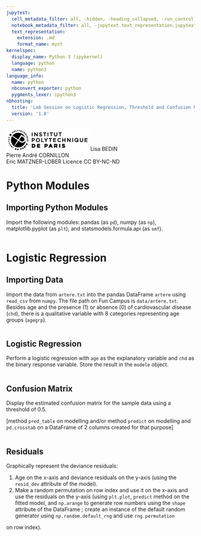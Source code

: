 ```yaml
---
jupytext:
  cell_metadata_filter: all, -hidden, -heading_collapsed, -run_control, -trusted
  notebook_metadata_filter: all, -jupytext.text_representation.jupytext_version, -jupytext.text_representation.format_version, -language_info.version, -language_info.codemirror_mode.version, -language_info.codemirror_mode, -language_info.file_extension, -language_info.mimetype, -toc
  text_representation:
    extension: .md
    format_name: myst
kernelspec:
  display_name: Python 3 (ipykernel)
  language: python
  name: python3
language_info:
  name: python
  nbconvert_exporter: python
  pygments_lexer: ipython3
nbhosting:
  title: 'Lab Session on Logistic Regression, Threshold and Confusion Matrix'
  version: '1.0'
---
```


<div class="licence">
<span><img src="media/logo_IPParis.png" /></span>
<span>Lisa BEDIN<br />Pierre André CORNILLON<br />Eric MATZNER-LOBER</span>
<span>Licence CC BY-NC-ND</span>
</div>

# Python Modules


## Importing Python Modules

Import the following modules: pandas (as `pd`), numpy (as `np`), matplotlib.pyplot (as `plt`), and statsmodels.formula.api (as `smf`).

```{code-cell} python

```

# Logistic Regression


## Importing Data

Import the data from `artere.txt` into the pandas DataFrame `artere` using `read_csv` from `numpy`. The file path on Fun Campus is `data/artere.txt`. Besides age and the presence (1) or absence (0) of cardiovascular disease (`chd`), there is a qualitative variable with 8 categories representing age groups (`agegrp`).

```{code-cell} python

```

## Logistic Regression

Perform a logistic regression with `age` as the explanatory variable and `chd` as the binary response variable. Store the result in the `modele` object.

```{code-cell} python

```

## Confusion Matrix

Display the estimated confusion matrix for the sample data using a threshold of 0.5.

\[method `pred_table` on modelling and/or method `predict` on modelling and `pd.crosstab` on a DataFrame of 2 columns created for that purpose\]

```{code-cell} python

```

## Residuals

Graphically represent the deviance residuals:

1.  Age on the x-axis and deviance residuals on the y-axis (using the `resid_dev` attribute of the model).
2.  Make a random permutation on row index and use it on the x-axis and use the residuals on the y-axis (using `plt.plot`, `predict` method on the fitted model, and `np.arange` to generate row numbers using the `shape` attribute of the DataFrame ; create an instance of the default random generator using `np.random.default_rng` and use `rng.permutation`

on row index).
```{code-cell} python

```

